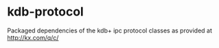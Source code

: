 # kdb-protocol
Packaged dependencies of the kdb+ ipc protocol classes as provided at http://kx.com/q/c/